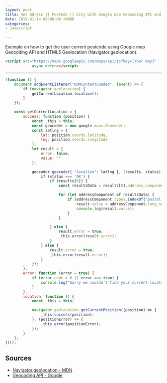 ```yaml
---
layout: post
title: Get Adress || Postode || City with Google map Geocoding API and HTML5 Geolocation
date: 2019-01-14 00:00:00 +0000
categories:
- Javascript

---
```

Exemple on how to get the user current postcode using Google map Geocoding API and HTML5 Geolocation (Navigator.geolocation).

```html
<script src="https://maps.googleapis.com/maps/api/js?key=[Your Key]"
            async defer></script>
```

---

```js
(function () {
    document.addEventListener("DOMContentLoaded", (event) => {
        if (navigator.geolocation) {
            getCurrentLocation.location();
        }
    });

    const getCurrentLocation = {
        success: function (position) {
            const _this = this;
            const geocoder = new google.maps.Geocoder;
            const latlng = {
                lat: position.coords.latitude,
                lng: position.coords.longitude
            };
            let result = {
                error: false,
                value: ""
            };

            geocoder.geocode({ "location": latlng }, (results, status) => {
                if (status === 'OK') {
                    if (results[0]) {
                        const resultsData = results[0].address_components;

                        for (let addressComponent of resultsData) {
                            if (addressComponent.types.indexOf("postal_code") > -1) {
                                result.value = addressComponent.long_name;
                                console.log(result.value);
                            }
                        }

                    } else {
                        result.error = true;
                        _this.error(result.error);
                    }
                } else {
                    result.error = true;
                    _this.error(result.error);
                }
            });
        },
        error: function (error = true) {
            if (error.code > 0 || error === true) {
                console.log("Sorry we couldn't find your current location");
            }
        },
        location: function () {
            const _this = this;

			navigator.geolocation.getCurrentPosition((position) => {
                _this.success(position);
            }, (positionError) => {
                _this.error(positionError);
            });
        }
    };
})();
```

## Sources

* [Navigator.geolocation - MDN](https://developer.mozilla.org/en-US/docs/Web/API/Navigator/geolocation)
* [Geocoding API - Google](https://developers.google.com/maps/documentation/geocoding/start)